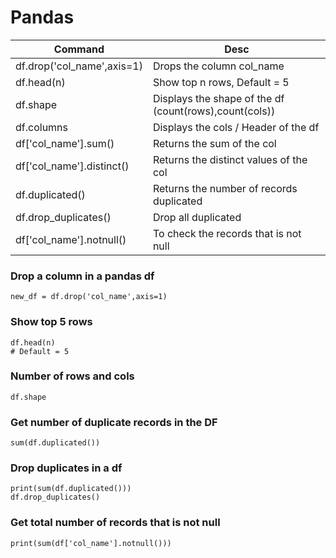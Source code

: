 # Pandas


| Command | Desc |
| ------- | ---- |
| df.drop('col_name',axis=1) | Drops the column col_name |
| df.head(n) | Show top n rows, Default = 5 |
| df.shape | Displays the shape of the df (count(rows),count(cols)) |
| df.columns | Displays the cols / Header of the df |
| df['col_name'].sum() | Returns the sum of the col |
| df['col_name'].distinct() | Returns the distinct values of the col |
| df.duplicated() | Returns the number of records duplicated |
| df.drop_duplicates() | Drop all duplicated |
| df['col_name'].notnull() |  To check the records that is not null |





### Drop a column in a pandas df
```
new_df = df.drop('col_name',axis=1)
```

### Show top 5 rows
```
df.head(n)
# Default = 5
```


### Number of rows and cols
```
df.shape
```


### Get number of duplicate records in the DF
```
sum(df.duplicated())
```

### Drop duplicates in a df
```
print(sum(df.duplicated()))
df.drop_duplicates()
```

### Get total number of records that is not null
```
print(sum(df['col_name'].notnull()))
```

